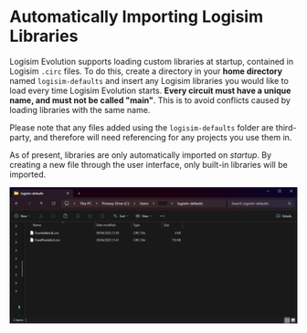 ﻿# Automatically Importing Logisim Libraries

Logisim Evolution supports loading custom libraries at startup, contained in Logisim `.circ` files.
To do this, create a directory in your **home directory** named `logisim-defaults` and insert any Logisim libraries you
would like to load every time Logisim Evolution starts. **Every circuit must have a unique name, and must not be called
"main"**. This is to avoid conflicts caused by loading libraries with the same name.

Please note that any files added using the `logisim-defaults` folder are third-party,
and therefore will need referencing for any projects you use them in.

As of present, libraries are only automatically imported on *startup*. By creating a new file through the user interface,
only built-in libraries will be imported.

![Logisim-defaults](img/logisim-defaults.png)
